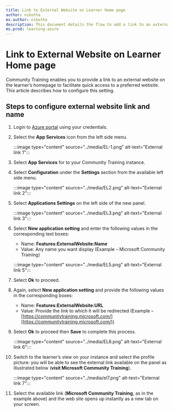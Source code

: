 ```yaml
---
title: Link to External Website on Learner Home page
author: nikotha
ms.author: nikotha
description: This document details the flow to add a link to an external website on learner's home page on the Microsoft Community Training platform.  
ms.prod: learning-azure
---
```


# Link to External Website on Learner Home page

Community Training enables you to provide a link to an external website on the learner’s homepage to facilitate quick access to a preferred website. This article describes how to configure this setting.

## Steps to configure external website link and name

1. Login to [Azure portal](https://www.portal.azure.com/) using your credentials.

1. Select the **App Services** icon from the left side menu.

    :::image type="content" source="../media/EL-1.png" alt-text="External link 1":::

1. Select **App Services** for to your Community Training instance.

1. Select **Configuration** under the **Settings** section from the available left side menu.

    :::image type="content" source="../media/EL2.png" alt-text="External link 2":::

1. Select **Applications Settings** on the left side of the new panel.

    :::image type="content" source="../media/EL3.png" alt-text="External link 3":::

1. Select **New application setting** and enter the following values in the corresponding text boxes:

    * Name: **Features:ExternalWebsite:Name**
    * Value: Any name you want display (Example – Microsoft Community Training)

    :::image type="content" source="../media/EL5.png" alt-text="External link 5":::

1. Select **Ok** to proceed.

1. Again, select **New application setting** and provide the following values in the corresponding boxes:

    * Name: **Features:ExternalWebsite:URL**
    * Value: Provide the link to which it will be redirected (Example – [https://communitytraining.microsoft.com/](https://communitytraining.microsoft.com/))

1. Select **Ok** to proceed then **Save**  to complete this process.

    :::image type="content" source="../media/EL6.png" alt-text="External link 6":::

1. Switch to the learner’s view on your instance and select the profile picture: you will be able to see the external link available on the panel as illustrated below (**visit Microsoft Community Training**).

    :::image type="content" source="../media/el7.png" alt-text="External link 7":::

1. Select the available link (**Microsoft Community Training**, as in the example above) and the web site opens up instantly as a new tab on your screen.
